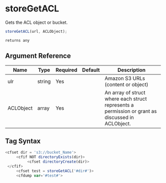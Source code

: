 # storeGetACL

 Gets the ACL object or bucket.

```javascript
storeGetACL(url, ACLObject);
```

```javascript
returns any
```

## Argument Reference

| Name | Type | Required | Default | Description |
| --- | --- | --- | --- | --- |
| ulr | string | Yes |  | Amazon S3 URLs (content or object) |
| ACLObject | array | Yes |  | An array of struct where each struct represents a permission or grant as discussed in ACLObject. |

## Tag Syntax

```javascript
<cfset dir = 's3://bucket_Name'> 
     <cfif NOT directoryExists(dir)> 
          <cfset directoryCreate(dir)> 
 </cfif> 
     <cfset test = storeGetACL('#dir#')> 
     <cfdump var='#test#'>
```
